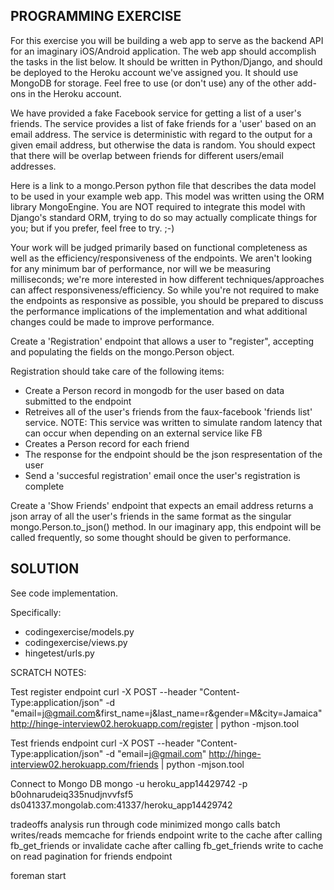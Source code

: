 PROGRAMMING EXERCISE
--------------------

For this exercise you will be building a web app to serve as the backend API for an imaginary iOS/Android application. The web app should accomplish the tasks in the list below. It should be written in Python/Django, and should be deployed to the Heroku account we've assigned you. It should use MongoDB for storage. Feel free to use (or don't use) any of the other add-ons in the Heroku account.

We have provided a fake Facebook service for getting a list of a user's friends. The service provides a list of fake friends for a 'user' based on an email address. The service is deterministic with regard to the output for a given email address, but otherwise the data is random. You should expect that there will be overlap between friends for different users/email addresses.

Here is a link to a mongo.Person python file that describes the data model to be used in your example web app. This model was written using the ORM library MongoEngine. You are NOT required to integrate this model with Django's standard ORM, trying to do so may actually complicate things for you; but if you prefer, feel free to try. ;-)

Your work will be judged primarily based on functional completeness as well as the efficiency/responsiveness of the endpoints. We aren't looking for any minimum bar of performance, nor will we be measuring milliseconds; we're more interested in how different techniques/approaches can affect responsiveness/efficiency. So while you're not required to make the endpoints as responsive as possible, you should be prepared to discuss the performance implications of the implementation and what additional changes could be made to improve performance.

Create a 'Registration' endpoint that allows a user to "register", accepting and populating the fields on the mongo.Person object. 

Registration should take care of the following items:
- Create a Person record in mongodb for the user based on data submitted to the endpoint
- Retreives all of the user's friends from the faux-facebook 'friends list' service. NOTE: This service was written to simulate random latency that can occur when depending on an external service like FB
- Creates a Person record for each friend
- The response for the endpoint should be the json respresentation of the user
- Send a 'succesful registration' email once the user's registration is complete

Create a 'Show Friends' endpoint that expects an email address returns a json array of all the user's friends in the same format as the singular mongo.Person.to_json() method. In our imaginary app, this endpoint will be called frequently, so some thought should be given to performance.


SOLUTION
--------

See code implementation.  

Specifically:
- codingexercise/models.py
- codingexercise/views.py
- hingetest/urls.py



SCRATCH NOTES:

Test register endpoint
curl -X POST --header "Content-Type:application/json" -d "email=j@gmail.com&first_name=j&last_name=r&gender=M&city=Jamaica" http://hinge-interview02.herokuapp.com/register | python -mjson.tool

Test friends endpoint
curl -X POST --header "Content-Type:application/json" -d "email=j@gmail.com" http://hinge-interview02.herokuapp.com/friends | python -mjson.tool

Connect to Mongo DB
mongo -u heroku_app14429742 -p b0ohnarudeiq335nudjnvvfsf5 ds041337.mongolab.com:41337/heroku_app14429742


tradeoffs analysis
  run through code
    minimized mongo calls
    batch writes/reads
  memcache for friends endpoint
    write to the cache after calling fb_get_friends
    or
    invalidate cache after calling fb_get_friends
    write to cache on read
  pagination for friends endpoint
        

foreman start

